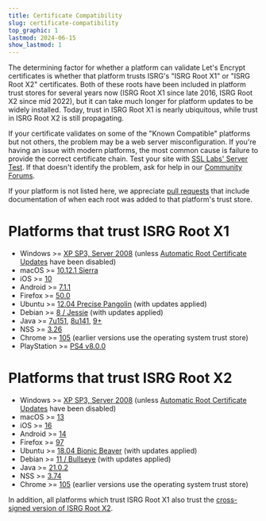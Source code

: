```yaml
---
title: Certificate Compatibility
slug: certificate-compatibility
top_graphic: 1
lastmod: 2024-06-15
show_lastmod: 1
---
```



The determining factor for whether a platform can validate Let's Encrypt certificates is whether that platform trusts ISRG's "ISRG Root X1" or "ISRG Root X2" certificates. Both of these roots have been included in platform trust stores for several years now (ISRG Root X1 since late 2016, ISRG Root X2 since mid 2022), but it can take much longer for platform updates to be widely installed. Today, trust in ISRG Root X1 is nearly ubiquitous, while trust in ISRG Root X2 is still propagating.

If your certificate validates on some of the "Known Compatible" platforms but not others, the problem may be a web server misconfiguration. If you're having an issue with modern platforms, the most common cause is failure to provide the correct certificate chain. Test your site with [SSL Labs' Server Test](https://www.ssllabs.com/ssltest/). If that doesn't identify the problem, ask for help in our [Community Forums](https://community.letsencrypt.org/).

If your platform is not listed here, we appreciate [pull requests](https://github.com/letsencrypt/website/blob/main/content/en/docs/cert-compat.md) that include documentation of when each root was added to that platform's trust store.

# Platforms that trust ISRG Root X1

* Windows >= [XP SP3, Server 2008](https://learn.microsoft.com/en-us/security/trusted-root/participants-list) (unless [Automatic Root Certificate Updates](https://learn.microsoft.com/en-us/previous-versions/windows/it-pro/windows-server-2008-r2-and-2008/cc733922(v=ws.10)) have been disabled)
* macOS >= [10.12.1 Sierra](https://support.apple.com/en-us/103425)
* iOS >= [10](https://support.apple.com/en-us/HT207177)
* Android >= [7.1.1](https://android.googlesource.com/platform/system/ca-certificates/+/android-7.1.1_r15)
* Firefox >= [50.0](https://bugzilla.mozilla.org/show_bug.cgi?id=1204656)
* Ubuntu >= [12.04 Precise Pangolin](https://launchpad.net/ubuntu/+source/ca-certificates/20161102) (with updates applied)
* Debian >= [8 / Jessie](https://tracker.debian.org/news/812114/accepted-ca-certificates-20161102-source-all-into-unstable/) (with updates applied)
* Java >= [7u151](https://www.oracle.com/java/technologies/javase/7u151-relnotes.html), [8u141](https://www.oracle.com/java/technologies/javase/8u141-relnotes.html), [9+](https://www.oracle.com/java/technologies/javase/9-all-relnotes.html#JDK-8177539)
* NSS >= [3.26](https://nss-crypto.org/reference/security/nss/legacy/nss_releases/nss_3.26_release_notes/index.html)
* Chrome >= [105](https://chromium.googlesource.com/chromium/src/+/main/net/data/ssl/chrome_root_store/faq.md#when-are-these-changes-taking-place) (earlier versions use the operating system trust store)
* PlayStation >= [PS4 v8.0.0](https://web.archive.org/web/20210306180757/https://www.sie.com/content/dam/corporate/jp/guideline/PS4_Web_Content-Guidelines_e.pdf)

# Platforms that trust ISRG Root X2

* Windows >= [XP SP3, Server 2008](https://learn.microsoft.com/en-us/security/trusted-root/2021/may2021) (unless [Automatic Root Certificate Updates](https://learn.microsoft.com/en-us/previous-versions/windows/it-pro/windows-server-2008-r2-and-2008/cc733922(v=ws.10)) have been disabled)
* macOS >= [13](https://support.apple.com/en-us/103100)
* iOS >= [16](https://support.apple.com/en-us/103100)
* Android >= [14](https://android.googlesource.com/platform/system/ca-certificates/+/c8d7f51bbb3de2c40a0d868972be008070eb25d8)
* Firefox >= [97](https://bugzilla.mozilla.org/show_bug.cgi?id=1701317)
* Ubuntu >= [18.04 Bionic Beaver](https://launchpad.net/ubuntu/+source/ca-certificates/20230311) (with updates applied)
* Debian >= [11 / Bullseye](https://tracker.debian.org/news/1426477/accepted-ca-certificates-20230311-source-into-unstable/) (with updates applied)
* Java >= [21.0.2](https://jdk.java.net/21/release-notes)
* NSS >= [3.74](https://firefox-source-docs.mozilla.org/security/nss/releases/nss_3_74.html)
* Chrome >= [105](https://chromium.googlesource.com/chromium/src/+/main/net/data/ssl/chrome_root_store/faq.md#when-are-these-changes-taking-place) (earlier versions use the operating system trust store)

In addition, all platforms which trust ISRG Root X1 also trust the [cross-signed version of ISRG Root X2](/certificates#root-cas).
